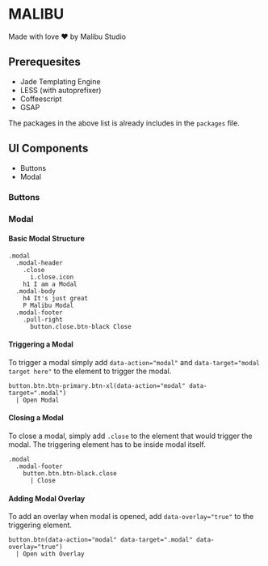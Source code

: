 # MALIBU
Made with love :heart: by Malibu Studio

## Prerequesites
- Jade Templating Engine
- LESS (with autoprefixer)
- Coffeescript
- GSAP

The packages in the above list is already includes in the `packages` file.


## UI Components
- Buttons
- Modal

### Buttons



### Modal

#### Basic Modal Structure

```
.modal
  .modal-header
    .close
      i.close.icon
    h1 I am a Modal
  .modal-body
    h4 It's just great
    P Malibu Modal
  .modal-footer
    .pull-right
      button.close.btn-black Close
```

#### Triggering a Modal

To trigger a modal simply add `data-action="modal"` and `data-target="modal target here"` to the element to trigger the modal.

```
button.btn.btn-primary.btn-xl(data-action="modal" data-target=".modal")
  | Open Modal
```

#### Closing a Modal

To close a modal, simply add `.close` to the element that would trigger the modal. The triggering element has to be inside modal itself.

```
.modal
  .modal-footer
    button.btn.btn-black.close
      | Close
```

#### Adding Modal Overlay

To add an overlay when modal is opened, add `data-overlay="true"` to the triggering element.

```
button.btn(data-action="modal" data-target=".modal" data-overlay="true")
  | Open with Overlay
```
